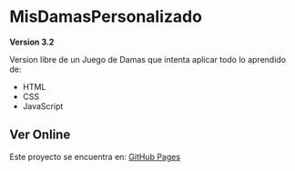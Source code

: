 # MisDamasPersonalizado

**Version 3.2**

Version libre de un Juego de Damas que intenta aplicar todo lo aprendido de:
- HTML 
- CSS
- JavaScript

## Ver Online
Este proyecto se encuentra en: [GitHub Pages](https://ivankopech.github.io/MisDamasPersonalizado/)
